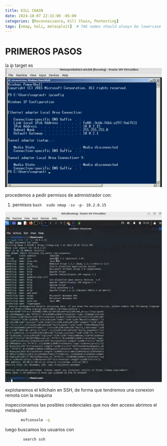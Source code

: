```yaml
---
title: KILL CHAIN
date: 2024-10-07 22:31:00 -05:00
categories: [Reconnaisance, Kill Chain, Pentesting]
tags: [nmap, kali, metasploit]  # TAG names should always be lowercase
---
```


# PRIMEROS PASOS
la ip target es 
![ip-target](/assets/images/ip_target.png)

procedemos a pedir permisos de admnistrador con:
1. permisos
        ```bash 
        sudo nmap -sv -p- 10.2.0.15
        ```

![kali](/assets/images/kali.png)

explotaremos el killchain en SSH, de forma que tendremos una conexion remota con la maquina

inspeccionamos las posibles credenciales que nos den acceso
 abrimos el metasploit 
 ```bash 
        msfconsole -q
```
luego buscamos los usuarios con 
```bash 
        search ssh
```


